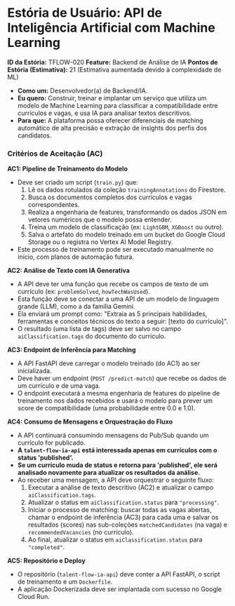 # Estória de Usuário: API de Inteligência Artificial com Machine Learning

**ID da Estória:** TFLOW-020
**Feature:** Backend de Análise de IA
**Pontos de Estória (Estimativa):** 21 (Estimativa aumentada devido à complexidade de ML)

- **Como um:** Desenvolvedor(a) de Backend/IA.
- **Eu quero:** Construir, treinar e implantar um serviço que utiliza um modelo de Machine Learning para classificar a compatibilidade entre currículos e vagas, e usa IA para analisar textos descritivos.
- **Para que:** A plataforma possa oferecer diferenciais de matching automático de alta precisão e extração de insights dos perfis dos candidatos.

### Critérios de Aceitação (AC)

**AC1: Pipeline de Treinamento do Modelo**
-   Deve ser criado um script (`train.py`) que:
    1.  Lê os dados rotulados da coleção `trainingAnnotations` do Firestore.
    2.  Busca os documentos completos dos currículos e vagas correspondentes.
    3.  Realiza a engenharia de features, transformando os dados JSON em vetores numéricos que o modelo possa entender.
    4.  Treina um modelo de classificação (ex: `LightGBM`, `XGBoost` ou outro).
    5.  Salva o artefato do modelo treinado em um bucket do Google Cloud Storage ou o registra no Vertex AI Model Registry.
-   Este processo de treinamento pode ser executado manualmente no início, com planos de automação futura.

**AC2: Análise de Texto com IA Generativa**
-   A API deve ter uma função que recebe os campos de texto de um currículo (ex: `problemSolved`, `howTechWasUsed`).
-   Esta função deve se conectar a uma API de um modelo de linguagem grande (LLM), como a da família Gemini.
-   Ela enviará um prompt como: "Extraia as 5 principais habilidades, ferramentas e conceitos técnicos do texto a seguir: [texto do currículo]".
-   O resultado (uma lista de tags) deve ser salvo no campo `aiClassification.tags` do documento do currículo.

**AC3: Endpoint de Inferência para Matching**
-   A API FastAPI deve carregar o modelo treinado (do AC1) ao ser inicializada.
-   Deve haver um endpoint (`POST /predict-match`) que recebe os dados de um currículo e de uma vaga.
-   O endpoint executará a mesma engenharia de features do pipeline de treinamento nos dados recebidos e usará o modelo para prever um score de compatibilidade (uma probabilidade entre 0.0 e 1.0).

**AC4: Consumo de Mensagens e Orquestração do Fluxo**
-   A API continuará consumindo mensagens do Pub/Sub quando um currículo for publicado.
-   **A `talent-flow-ia-api` está interessada apenas em currículos com o status 'published'.**
-   **Se um currículo muda de status e retorna para 'published', ele será analisado novamente para atualizar os resultados da análise.**
-   Ao receber uma mensagem, a API deve orquestrar o seguinte fluxo:
    1.  Executar a análise de texto descritivo (AC2) e atualizar o campo `aiClassification.tags`.
    2.  Atualizar o status em `aiClassification.status` para `"processing"`.
    3.  Iniciar o processo de matching: buscar todas as vagas abertas, chamar o endpoint de inferência (AC3) para cada uma e salvar os resultados (scores) nas sub-coleções `matchedCandidates` (na vaga) e `recommendedVacancies` (no currículo).
    4.  Ao final, atualizar o status em `aiClassification.status` para `"completed"`.

**AC5: Repositório e Deploy**
-   O repositório (`talent-flow-ia-api`) deve conter a API FastAPI, o script de treinamento e um `Dockerfile`.
-   A aplicação Dockerizada deve ser implantada com sucesso no Google Cloud Run.